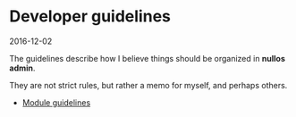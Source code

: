 Developer guidelines
=======================
2016-12-02



The guidelines describe how I believe things should be organized in **nullos admin**.

They are not strict rules, but rather a memo for myself, and perhaps others.


- [Module guidelines](https://github.com/lingtalfi/nullos-admin/tree/master/doc/bonus/developer-guidelines/module-guidelines.md)